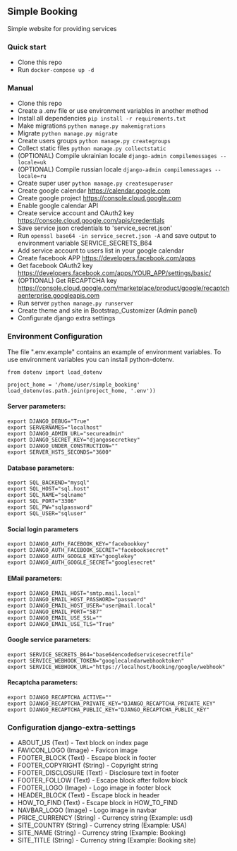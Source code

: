 ## Simple Booking
Simple website for providing services 

### Quick start
* Clone this repo
* Run `docker-compose up -d`

### Manual
* Clone this repo
* Create a .env file or use environment variables in another method 
* Install all dependencies `pip install -r requirements.txt`
* Make migrations `python manage.py makemigrations`
* Migrate `python manage.py migrate`
* Create users groups `python manage.py creategroups`
* Collect static files `python manage.py collectstatic`
* (OPTIONAL) Compile ukrainian locale `django-admin compilemessages --locale=uk`
* (OPTIONAL) Compile russian locale `django-admin compilemessages --locale=ru`
* Create super user `python manage.py createsuperuser`
* Create google calendar https://calendar.google.com
* Create google project https://console.cloud.google.com 
* Enable google calendar API
* Create service account and OAuth2 key https://console.cloud.google.com/apis/credentials
* Save service json credentials to 'service_secret.json'
* Run `openssl base64 -in service_secret.json -A` and save output to environment variable SERVICE_SECRETS_B64
* Add service account to users list in your google calendar
* Create facebook APP https://developers.facebook.com/apps
* Get facebook OAuth2 key https://developers.facebook.com/apps/YOUR_APP/settings/basic/
* (OPTIONAL) Get RECAPTCHA key https://console.cloud.google.com/marketplace/product/google/recaptchaenterprise.googleapis.com
* Run server `python manage.py runserver`
* Create theme and site in Bootstrap_Customizer (Admin panel)
* Configurate django extra settings

### Environment Configuration
The file ".env.example" contains an example of environment variables. 
To use environment variables you can install python-dotenv.
```
from dotenv import load_dotenv

project_home = '/home/user/simple_booking'
load_dotenv(os.path.join(project_home, '.env'))
```

#### Server parameters:
```
export DJANGO_DEBUG="True"
export SERVERNAMES="localhost"
export DJANGO_ADMIN_URL="secureadmin"
export DJANGO_SECRET_KEY="djangosecretkey"
export DJANGO_UNDER_CONSTRUCTION=""
export SERVER_HSTS_SECONDS="3600"
```

#### Database parameters:
```
export SQL_BACKEND="mysql"
export SQL_HOST="sql.host"
export SQL_NAME="sqlname"
export SQL_PORT="3306"
export SQL_PW="sqlpassword"
export SQL_USER="sqluser"
```

#### Social login parameters
```
export DJANGO_AUTH_FACEBOOK_KEY="facebookkey"
export DJANGO_AUTH_FACEBOOK_SECRET="facebooksecret"
export DJANGO_AUTH_GOOGLE_KEY="googlekey"
export DJANGO_AUTH_GOOGLE_SECRET="googlesecret"
```

#### EMail parameters:
```
export DJANGO_EMAIL_HOST="smtp.mail.local"
export DJANGO_EMAIL_HOST_PASSWORD="password"
export DJANGO_EMAIL_HOST_USER="user@mail.local"
export DJANGO_EMAIL_PORT="587"
export DJANGO_EMAIL_USE_SSL=""
export DJANGO_EMAIL_USE_TLS="True"
```

#### Google service parameters:
```
export SERVICE_SECRETS_B64="base64encodedservicesecretfile"
export SERVICE_WEBHOOK_TOKEN="googlecalndarwebhooktoken"
export SERVICE_WEBHOOK_URL="https://localhost/booking/google/webhook"
```

#### Recaptcha parameters:
```
export DJANGO_RECAPTCHA_ACTIVE=""
export DJANGO_RECAPTCHA_PRIVATE_KEY="DJANGO_RECAPTCHA_PRIVATE_KEY"
export DJANGO_RECAPTCHA_PUBLIC_KEY="DJANGO_RECAPTCHA_PUBLIC_KEY"
```

### Configuration django-extra-settings

* ABOUT_US (Text) - Text block on index page
* FAVICON_LOGO (Image) - Favicon image
* FOOTER_BLOCK (Text) - Escape block in footer
* FOOTER_COPYRIGHT (String) - Copyright string
* FOOTER_DISCLOSURE (Text) - Disclosure text in footer	
* FOOTER_FOLLOW (Text) - Escape block after follow block
* FOOTER_LOGO	(Image) - Logo image in footer block
* HEADER_BLOCK (Text) - Escape block in header
* HOW_TO_FIND	(Text) - Escape block in HOW_TO_FIND
* NAVBAR_LOGO	(Image) - Logo image in navbar
* PRICE_CURRENCY (String) - Currency string (Example: usd)
* SITE_COUNTRY (String) - Currency string (Example: USA)
* SITE_NAME (String) - Currency string (Example: Booking)
* SITE_TITLE (String) - Currency string (Example: Booking site)
